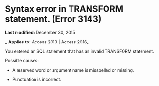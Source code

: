 
# Syntax error in TRANSFORM statement. (Error 3143)

 **Last modified:** December 30, 2015

 _ **Applies to:** Access 2013 | Access 2016_

You entered an SQL statement that has an invalid TRANSFORM statement.

Possible causes:


- A reserved word or argument name is misspelled or missing.
    
- Punctuation is incorrect.
    

